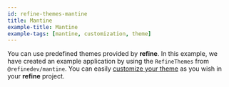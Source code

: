```yaml
---
id: refine-themes-mantine
title: Mantine
example-title: Mantine
example-tags: [mantine, customization, theme]
---
```


You can use predefined themes provided by **refine**. In this example, we have created an example application by using the `RefineThemes` from `@refinedev/mantine`. You can easily [customize your theme](/docs/api-reference/mantine/theming/#overriding-the-themes) as you wish in your **refine** project.

<CodeSandboxExample path="theme-mantine-demo" />
